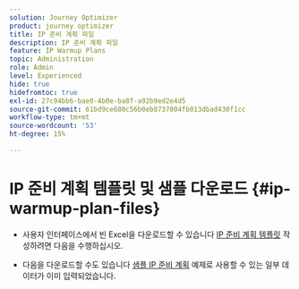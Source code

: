 ```yaml
---
solution: Journey Optimizer
product: journey optimizer
title: IP 준비 계획 파일
description: IP 준비 계획 파일
feature: IP Warmup Plans
topic: Administration
role: Admin
level: Experienced
hide: true
hidefromtoc: true
exl-id: 27c94bb6-bae0-4b0e-ba8f-a92b9ed2e4d5
source-git-commit: 61bd9ce680c56b0eb8737804fb013dbad430f1cc
workflow-type: tm+mt
source-wordcount: '53'
ht-degree: 15%

---
```


# IP 준비 계획 템플릿 및 샘플 다운로드 {#ip-warmup-plan-files}

<!--
DO NOT MAKE PUBLIC AND DO NOT DELETE
This page is not supposed to be publicly accessible. Its only purpose is to make the referenced IP warmup plan files (template and sample) available from the UI. They should be downloaded from the UI by AJO customers but not from public documentation pages.
-->

* 사용자 인터페이스에서 빈 Excel을 다운로드할 수 있습니다 [IP 준비 계획 템플릿](assets/IPWarmupPlan-Template.xlsx) 작성하려면 다음을 수행하십시오.

* 다음을 다운로드할 수도 있습니다 [샘플 IP 준비 계획](assets/IPWarmupPlan-Sample.xlsx) 예제로 사용할 수 있는 일부 데이터가 이미 입력되었습니다.
